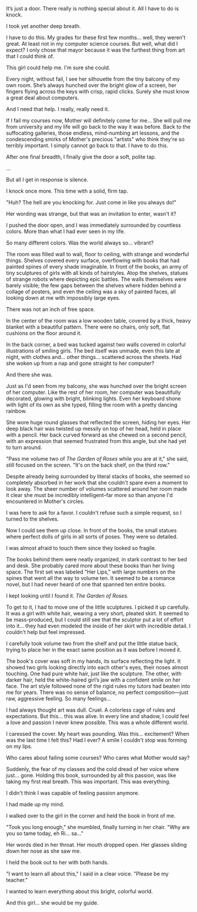 
It’s just a door. There really is nothing special about it. All I have to do is knock.

I took yet another deep breath.

I have to do this. My grades for these first few months... well, they weren't great. At least not in my computer science courses. But well, what did I expect? I only chose that mayor because it was the furthest thing from art that I could think of.

This girl could help me. I'm sure she could.

Every night, without fail, I see her silhouette from the tiny balcony of my own room. She’s always hunched over the bright glow of a screen, her fingers flying across the keys with crisp, rapid clicks. Surely she must know a great deal about computers.

And I need that help. I really, really need it.

If I fail my courses now, Mother will definitely come for me... She will pull me from university and my life will go back to the way it was before. Back to the suffocating galleries, those endless, mind-numbing art lessons, and the condescending smirks of Mother's precious "artists" who think they're so terribly important. I simply cannot go back to that. I have to do this.

After one final breadth, I finally give the door a soft, polite tap.

...

But all I get in response is silence.

I knock once more. This time with a solid, firm tap.

"Huh? The hell are you knocking for. Just come in like you always do!"

Her wording was strange, but that was an invitation to enter, wasn't it?

I pushed the door open, and I was immediately surrounded by countless colors. More than what I had ever seen in my life. 

So many different colors. Was the world always so... vibrant?

The room was filled wall to wall, floor to ceiling, with strange and wonderful things. Shelves covered every surface, overflowing with books that had painted spines of every shade imaginable. In front of the books, an army of tiny sculptures of girls with all kinds of hairstyles. Atop the shelves, statues of strange robots where depicting epic battles. The walls themselves were barely visible; the few gaps between the shelves where hidden behind a collage of posters, and even the ceiling was a sky of painted faces, all looking down at me with impossibly large eyes.

There was not an inch of free space.

In the center of the room was a low wooden table, covered by a thick, heavy blanket with a beautiful pattern. There were no chairs, only soft, flat cushions on the floor around it.

In the back corner, a bed was tucked against two walls covered in colorful illustrations of smiling girls. The bed itself was unmade, even this late at night, with clothes and... other things... scattered across the sheets. Had she woken up from a nap and gone straight to her computer?

And there she was.

Just as I'd seen from my balcony, she was hunched over the bright screen of her computer. Like the rest of her room, her computer was beautifully decorated, glowing with bright, blinking lights. Even her keyboard shone with light of its own as she typed, filling the room with a pretty dancing rainbow.

She wore huge round glasses that reflected the screen, hiding her eyes. Her deep black hair was twisted up messily on top of her head, held in place with a pencil. Her back curved forward as she chewed on a second pencil, with an expression that seemed frustrated from this angle, but she had yet to turn around.

"Pass me volume two of *The Garden of Roses* while you are at it," she said, still focused on the screen. "It's on the back shelf, on the third row."

Despite already being surrounded by literal stacks of books, she seemed so completely absorbed in her work that she couldn't spare even a moment to look away. The sheer number of volumes scattered around her room made it clear she must be incredibly intelligent–far more so than anyone I'd encountered in Mother's circles.

I was here to ask for a favor. I couldn't refuse such a simple request, so I turned to the shelves.

Now I could see them up close. In front of the books, the small statues where perfect dolls of girls in all sorts of poses. They were so detailed.

I was almost afraid to touch them since they looked so fragile.

The books behind them were neatly organized, in stark contrast to her bed and desk. She probably cared more about these books than her living space. The first set was labeled "Her Lips," with large numbers on the spines that went all the way to volume ten. It seemed to be a romance novel, but I had never heard of one that spanned ten entire books.

I kept looking until I found it. *The Garden of Roses.*

To get to it, I had to move one of the little sculptures. I picked it up carefully. It was a girl with white hair, wearing a very short, pleated skirt. It seemed to be mass-produced, but I could still see that the sculptor put a lot of effort into it… they had even modeled the inside of her skirt with incredible detail. I couldn't help but feel impressed.

I carefully took volume two from the shelf and put the little statue back, trying to place her in the exact same position as it was before I moved it.

The book's cover was soft in my hands, its surface reflecting the light. It showed two girls looking directly into each other's eyes, their noses almost touching. One had pure white hair, just like the sculpture. The other, with darker hair, held the white-haired girl’s jaw with a confident smile on her face. The art style followed none of the rigid rules my tutors had beaten into me for years. There was no sense of balance, no perfect composition—just raw, aggressive feeling. So many feelings...

I had always thought art was dull. Cruel. A colorless cage of rules and expectations. But this... this was alive. In every line and shadow, I could feel a love and passion I never knew possible. This was a whole different world.

I caressed the cover. My heart was pounding. Was this… excitement? When was the last time I felt this? Had I ever? A smile I couldn't stop was forming on my lips.

Who cares about failing some courses? Who cares what Mother would say?

Suddenly, the fear of my classes and the cold dread of her voice where just… gone. Holding this book, surrounded by all this passion, was like taking my first real breath. This was important. This was everything.

I didn't think I was capable of feeling passion anymore.

I had made up my mind.

I walked over to the girl in the corner and held the book in front of me.

"Took you long enough," she mumbled, finally turning in her chair. "Why are you so tame today, eh Ri… sa…"

Her words died in her throat. Her mouth dropped open. Her glasses sliding down her nose as she saw me.

I held the book out to her with both hands.

"I want to learn all about this," I said in a clear voice. "Please be my teacher."

I wanted to learn everything about this bright, colorful world.

And this girl… she would be my guide.
